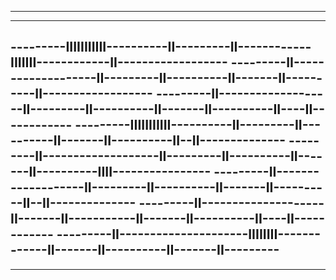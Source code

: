 ----------------------------------------------------------------------------------------------
----------------------------------------------------------------------------------------------
---------IIIIIIIIIII----------II---------II------------IIIIIII------------II------------------
---------II-------------------II---------II----------II-------II----------II------------------
---------II-------------------II---------II----------II-------II----------II----II------------
---------IIIIIIIIIII----------II---------II----------II-------II----------II--II--------------
---------II-------------------II---------II----------II-------II----------IIII----------------
---------II-------------------II---------II----------II-------II----------II--II--------------
---------II--------------------II-------II-----------II-------II----------II----II------------
---------II---------------------IIIIIIII-------------II-------II----------II-------II---------
----------------------------------------------------------------------------------------------
----------------------------------------------------------------------------------------------
